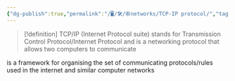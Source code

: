 ```yaml
---
{"dg-publish":true,"permalink":"/🖥/🛠/🕸networks/TCP-IP protocol/","tags":["networks"]}
---
```



>[!definition] TCP/IP (Internet Protocol suite)
>stands for Transmission Control Protocol/Internet Protocol and is a networking protocol that allows two computers to communicate

is a framework for organising the set of communicating protocols/rules used in the internet and similar computer networks 